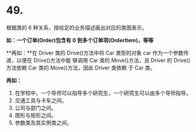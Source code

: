 # 49.

根据类的 6 种关系，按给定的业务描述画出对应的类图表示。&#x20;

**如：一个订单(Order)包含有 0 到多个订单项(OrderItem)，等等**&#x20;

**再如：**在 Driver 类的 Drive()方法中将 Car 类型的对象 car 作为一个参数传递，以便在 Drive()方法中能 够调用 Car 类的 Move()方法，且 Driver 的 Drive()方法依赖 Car 类的 Move()方法，因此 Driver 类依赖 于 Car 类。&#x20;

**再如：**

1. 在学校中，一个导师可以指导多个研究生，一个研究生可以由多个导师指导。&#x20;
2. 交通工具与卡车之间。&#x20;
3. 公司与部门之间。&#x20;
4. 图形与矩形之间。&#x20;
5. 参数类及其实例类之间。
